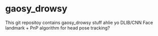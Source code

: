 # gaosy_drowsy
This git repositoy contains gaosy_drowsy stuff ahlie yo
DLIB/CNN Face landmark + PnP algorithm for head pose tracking?


